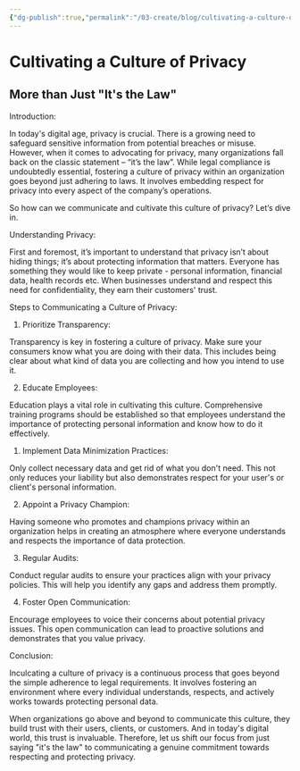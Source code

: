```yaml
---
{"dg-publish":true,"permalink":"/03-create/blog/cultivating-a-culture-of-privacy/","title":"Cultivating a Culture of Privacy","tags":["privacy","culture"]}
---
```


# Cultivating a Culture of Privacy
## More than Just "It's the Law"

Introduction:

In today's digital age, privacy is crucial. There is a growing need to safeguard sensitive information from potential breaches or misuse. However, when it comes to advocating for privacy, many organizations fall back on the classic statement – “it’s the law”. While legal compliance is undoubtedly essential, fostering a culture of privacy within an organization goes beyond just adhering to laws. It involves embedding respect for privacy into every aspect of the company’s operations.

So how can we communicate and cultivate this culture of privacy? Let’s dive in.

Understanding Privacy:

First and foremost, it’s important to understand that privacy isn’t about hiding things; it’s about protecting information that matters. Everyone has something they would like to keep private - personal information, financial data, health records etc. When businesses understand and respect this need for confidentiality, they earn their customers' trust.

Steps to Communicating a Culture of Privacy:

1. Prioritize Transparency:

Transparency is key in fostering a culture of privacy. Make sure your consumers know what you are doing with their data. This includes being clear about what kind of data you are collecting and how you intend to use it.

2. Educate Employees:

Education plays a vital role in cultivating this culture. Comprehensive training programs should be established so that employees understand the importance of protecting personal information and know how to do it effectively.

1. Implement Data Minimization Practices:

Only collect necessary data and get rid of what you don't need. This not only reduces your liability but also demonstrates respect for your user's or client's personal information.

2. Appoint a Privacy Champion:

Having someone who promotes and champions privacy within an organization helps in creating an atmosphere where everyone understands and respects the importance of data protection.

3. Regular Audits:

Conduct regular audits to ensure your practices align with your privacy policies. This will help you identify any gaps and address them promptly.

4. Foster Open Communication:

Encourage employees to voice their concerns about potential privacy issues. This open communication can lead to proactive solutions and demonstrates that you value privacy.

Conclusion:

Inculcating a culture of privacy is a continuous process that goes beyond the simple adherence to legal requirements. It involves fostering an environment where every individual understands, respects, and actively works towards protecting personal data.

When organizations go above and beyond to communicate this culture, they build trust with their users, clients, or customers. And in today's digital world, this trust is invaluable. Therefore, let us shift our focus from just saying "it's the law" to communicating a genuine commitment towards respecting and protecting privacy.

